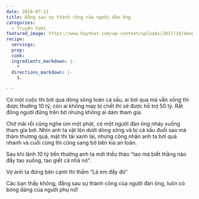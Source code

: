 ```yaml
---
date: 2018-07-11
title: Đằng sau sự thành công của người đàn ông
categories:
  - Truyện Cười
featured_image: https://www.haynhat.com/wp-content/uploads/2017/10/dang-sau-su-thanh-cong-cua-nguoi-dan-ong-300x160.jpg
recipe:
  servings:  
  prep:  
  cook:  
  ingredients_markdown: |-
    * 
  directions_markdown: |-
    1. 

---
```


Có một cuộc thi bơi qua dòng sông toàn cá sấu, ai bơi qua mà vẫn sống thì được thưởng 10 tỷ, còn ai không may bị chết thì sẽ được hỗ trợ 50 tỷ. Rất đông người đứng trên bờ nhưng không ai dám tham gia.

Chờ mãi rồi cũng nghe ùm một phát, có một người đàn ông nhảy xuống tham gia bơi. Nhìn anh ta vật lộn dưới dòng sông và bị cá sấu đuổi sao mà thảm thương quá, mặt thì tái xanh lại, nhưng công nhận anh ta bơi quá nhanh và cuối cùng thì cũng sang bờ bên kia an toàn.

Sau khi lãnh 10 tỷ tiền thưởng anh ta mới thều thào “tao mà biết thằng nào đẩy tao xuống, tao giết cả nhà nó”.

Vợ anh ta đứng bên cạnh thì thầm “Là em đẩy đó”

Các bạn thấy không, đằng sau sự thành công của người đàn ông, luôn có bóng dáng của người phụ nữ! 
